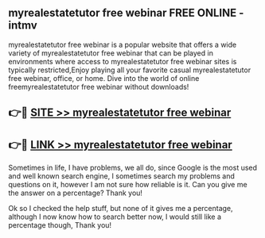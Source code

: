 ## myrealestatetutor free webinar FREE ONLINE - intmv

myrealestatetutor free webinar is a popular website that offers a wide variety of myrealestatetutor free webinar that can be played in environments where access to myrealestatetutor free webinar sites is typically restricted,Enjoy playing all your favorite casual myrealestatetutor free webinar, office, or home. Dive into the world of online freemyrealestatetutor free webinar without downloads!

## 👉🔴 [SITE >> myrealestatetutor free webinar](http://news.freeplayer.one?title=myrealestatetutor_free_webinar&ref=FRRE)

## 👉🔴 [LINK >> myrealestatetutor free webinar](http://news.freeplayer.one?title=myrealestatetutor_free_webinar&ref=FREE)

Sometimes in life, I have problems, we all do, since Google is the most used and well known search engine, I sometimes search my problems and questions on it, however I am not sure how reliable is it. Can you give me the answer on a percentage? Thank you!

Ok so I checked the help stuff, but none of it gives me a percentage, although I now know how to search better now, I would still like a percentage though, Thank you!